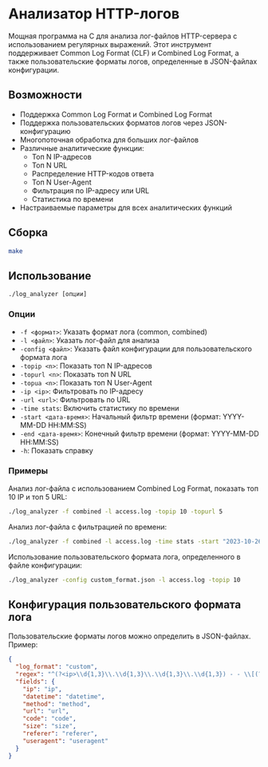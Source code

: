 # Анализатор HTTP-логов

Мощная программа на C для анализа лог-файлов HTTP-сервера с использованием регулярных выражений. Этот инструмент поддерживает Common Log Format (CLF) и Combined Log Format, а также пользовательские форматы логов, определенные в JSON-файлах конфигурации.

## Возможности

- Поддержка Common Log Format и Combined Log Format
- Поддержка пользовательских форматов логов через JSON-конфигурацию
- Многопоточная обработка для больших лог-файлов
- Различные аналитические функции:
  - Топ N IP-адресов
  - Топ N URL
  - Распределение HTTP-кодов ответа
  - Топ N User-Agent
  - Фильтрация по IP-адресу или URL
  - Статистика по времени
- Настраиваемые параметры для всех аналитических функций

## Сборка

```bash
make
```

## Использование

```
./log_analyzer [опции]
```

### Опции

- `-f <формат>`: Указать формат лога (common, combined)
- `-l <файл>`: Указать лог-файл для анализа
- `-config <файл>`: Указать файл конфигурации для пользовательского формата лога
- `-topip <n>`: Показать топ N IP-адресов
- `-topurl <n>`: Показать топ N URL
- `-topua <n>`: Показать топ N User-Agent
- `-ip <ip>`: Фильтровать по IP-адресу
- `-url <url>`: Фильтровать по URL
- `-time stats`: Включить статистику по времени
- `-start <дата-время>`: Начальный фильтр времени (формат: YYYY-MM-DD HH:MM:SS)
- `-end <дата-время>`: Конечный фильтр времени (формат: YYYY-MM-DD HH:MM:SS)
- `-h`: Показать справку

### Примеры

Анализ лог-файла с использованием Combined Log Format, показать топ 10 IP и топ 5 URL:

```bash
./log_analyzer -f combined -l access.log -topip 10 -topurl 5
```

Анализ лог-файла с фильтрацией по времени:

```bash
./log_analyzer -f combined -l access.log -time stats -start "2023-10-26 00:00:00" -end "2023-10-26 23:59:59"
```

Использование пользовательского формата лога, определенного в файле конфигурации:

```bash
./log_analyzer -config custom_format.json -l access.log -topip 10
```

## Конфигурация пользовательского формата лога

Пользовательские форматы логов можно определить в JSON-файлах. Пример:

```json
{
  "log_format": "custom",
  "regex": "^(?<ip>\\d{1,3}\\.\\d{1,3}\\.\\d{1,3}\\.\\d{1,3}) - - \\[(?<datetime>.*)\\] \"(?<method>\\w+) (?<url>[^ ]*) HTTP/[0-9\\.]+ \" (?<code>\\d+) (?<size>\\d+) \"(?<referer>[^\"]*)\" \"(?<useragent>[^\"]*)\"$",
  "fields": {
    "ip": "ip",
    "datetime": "datetime",
    "method": "method",
    "url": "url",
    "code": "code",
    "size": "size",
    "referer": "referer",
    "useragent": "useragent"
  }
}
```
